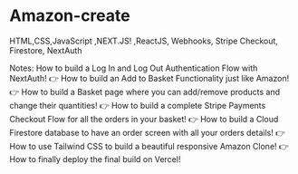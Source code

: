 # Amazon-create
 HTML,CSS,JavaScript ,NEXT.JS! ,ReactJS, Webhooks, Stripe Checkout, Firestore, NextAuth

Notes:
 How to build a Log In and Log Out Authentication Flow with NextAuth!
👉 How to build an Add to Basket Functionality  just like Amazon!
👉 How to build a Basket page where you can add/remove products and change their quantities!
👉 How to build a complete Stripe Payments Checkout Flow for all the orders in your basket!
👉 How to build a Cloud Firestore database to have an order screen with all your orders details!
👉 How to use Tailwind CSS to build a beautiful responsive Amazon Clone!
👉 How to finally deploy the final build on Vercel!
